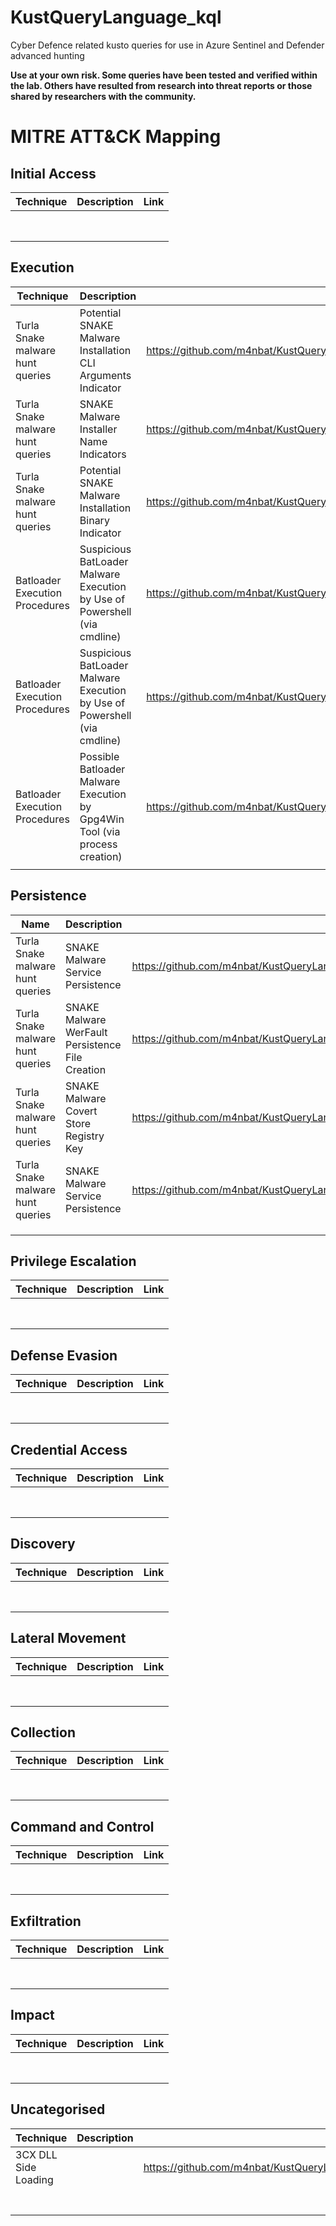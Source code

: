# KustQueryLanguage_kql
Cyber Defence related kusto queries for use in Azure Sentinel and Defender advanced hunting

**Use at your own risk. Some queries have been tested and verified within the lab. Others have resulted from research into threat reports or those shared by researchers with the community.**


# MITRE ATT&CK Mapping

## Initial Access

| Technique | Description | Link |
|--|--|--|
|  |  |  |
|  |  |  |
|  |  |  |
|  |  |  |
|  |  |  |
|  |  |  |
|  |  |  |
|  |  |  |


## Execution

| Technique | Description | Link |
|--|--|--|
| Turla Snake malware hunt queries | Potential SNAKE Malware Installation CLI Arguments Indicator | https://github.com/m4nbat/KustQueryLanguage_kql/blob/main/APT_turla_snake_hunt.md   |
| Turla Snake malware hunt queries | SNAKE Malware Installer Name Indicators | https://github.com/m4nbat/KustQueryLanguage_kql/blob/main/APT_turla_snake_hunt.md  |
| Turla Snake malware hunt queries | Potential SNAKE Malware Installation Binary Indicator | https://github.com/m4nbat/KustQueryLanguage_kql/blob/main/APT_turla_snake_hunt.md  |
| Batloader Execution Procedures | Suspicious BatLoader Malware Execution by Use of Powershell (via cmdline)  | https://github.com/m4nbat/KustQueryLanguage_kql/blob/main/MDE_Execution_BatloaderTTPs.md |
| Batloader Execution Procedures | Suspicious BatLoader Malware Execution by Use of Powershell (via cmdline)  | https://github.com/m4nbat/KustQueryLanguage_kql/blob/main/MDE_Execution_BatloaderTTPs.md |
| Batloader Execution Procedures | Possible Batloader Malware Execution by Gpg4Win Tool (via process creation) | https://github.com/m4nbat/KustQueryLanguage_kql/blob/main/MDE_Execution_BatloaderTTPs.md |
|  |  |  |


## Persistence

| Name | Description | Link |
|--|--|--|
| Turla Snake malware hunt queries | SNAKE Malware Service Persistence | https://github.com/m4nbat/KustQueryLanguage_kql/blob/main/APT_turla_snake_hunt.md |
| Turla Snake malware hunt queries | SNAKE Malware WerFault Persistence File Creation | https://github.com/m4nbat/KustQueryLanguage_kql/blob/main/APT_turla_snake_hunt.md |
| Turla Snake malware hunt queries | SNAKE Malware Covert Store Registry Key | https://github.com/m4nbat/KustQueryLanguage_kql/blob/main/APT_turla_snake_hunt.md |
| Turla Snake malware hunt queries | SNAKE Malware Service Persistence | https://github.com/m4nbat/KustQueryLanguage_kql/blob/main/APT_turla_snake_hunt.md  |
|  |  |  |
|  |  |  |
|  |  |  |

## Privilege Escalation

| Technique | Description | Link |
|--|--|--|
|  |  |  |
|  |  |  |
|  |  |  |
|  |  |  |
|  |  |  |
|  |  |  |
|  |  |  |
|  |  |  |

## Defense Evasion

| Technique | Description | Link |
|--|--|--|
|  |  |  |
|  |  |  |
|  |  |  |
|  |  |  |
|  |  |  |
|  |  |  |
|  |  |  |
|  |  |  |

## Credential Access

| Technique | Description | Link |
|--|--|--|
|  |  |  |
|  |  |  |
|  |  |  |
|  |  |  |
|  |  |  |
|  |  |  |
|  |  |  |
|  |  |  |

## Discovery

| Technique | Description | Link |
|--|--|--|
|  |  |  |
|  |  |  |
|  |  |  |
|  |  |  |
|  |  |  |
|  |  |  |
|  |  |  |
|  |  |  |

## Lateral Movement

| Technique | Description | Link |
|--|--|--|
|  |  |  |
|  |  |  |
|  |  |  |
|  |  |  |
|  |  |  |
|  |  |  |
|  |  |  |
|  |  |  |

## Collection

| Technique | Description | Link |
|--|--|--|
|  |  |  |
|  |  |  |
|  |  |  |
|  |  |  |
|  |  |  |
|  |  |  |
|  |  |  |
|  |  |  |

## Command and Control

| Technique | Description | Link |
|--|--|--|
|  |  |  |
|  |  |  |
|  |  |  |
|  |  |  |
|  |  |  |
|  |  |  |
|  |  |  |
|  |  |  |

## Exfiltration

| Technique | Description | Link |
|--|--|--|
|  |  |  |
|  |  |  |
|  |  |  |
|  |  |  |
|  |  |  |
|  |  |  |
|  |  |  |
|  |  |  |

## Impact

| Technique | Description | Link |
|--|--|--|
|  |  |  |
|  |  |  |
|  |  |  |
|  |  |  |
|  |  |  |
|  |  |  |
|  |  |  |
|  |  |  |

## Uncategorised

| Technique | Description | Link |
|--|--|--|
| 3CX DLL Side Loading |  | https://github.com/m4nbat/KustQueryLanguage_kql/blob/main/3cx_DLL_SideLoading_IoC_Kusto.md |
|  |  |  |
|  |  |  |
|  |  |  |
|  |  |  |
|  |  |  |
|  |  |  |
|  |  |  |

